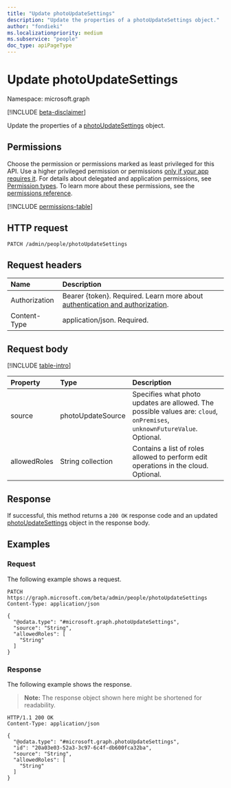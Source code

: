 ```yaml
---
title: "Update photoUpdateSettings"
description: "Update the properties of a photoUpdateSettings object."
author: "fondieki"
ms.localizationpriority: medium
ms.subservice: "people"
doc_type: apiPageType
---
```


# Update photoUpdateSettings

Namespace: microsoft.graph

[!INCLUDE [beta-disclaimer](../../includes/beta-disclaimer.md)]

Update the properties of a [photoUpdateSettings](../resources/photoupdatesettings.md) object.

## Permissions

Choose the permission or permissions marked as least privileged for this API. Use a higher privileged permission or permissions [only if your app requires it](/graph/permissions-overview#best-practices-for-using-microsoft-graph-permissions). For details about delegated and application permissions, see [Permission types](/graph/permissions-overview#permission-types). To learn more about these permissions, see the [permissions reference](/graph/permissions-reference).

<!-- {
  "blockType": "permissions",
  "name": "photoupdatesettings-update-permissions"
}
-->
[!INCLUDE [permissions-table](../includes/permissions/photoupdatesettings-update-permissions.md)]

## HTTP request

<!-- {
  "blockType": "ignored"
}
-->
``` http
PATCH /admin/people/photoUpdateSettings
```

## Request headers

|Name|Description|
|:---|:---|
|Authorization|Bearer {token}. Required. Learn more about [authentication and authorization](/graph/auth/auth-concepts).|
|Content-Type|application/json. Required.|

## Request body

[!INCLUDE [table-intro](../../includes/update-property-table-intro.md)]

|Property|Type|Description|
|:---|:---|:---|
|source|photoUpdateSource| Specifies what photo updates are allowed. The possible values are: `cloud`, `onPremises`, `unknownFutureValue`. Optional.|
|allowedRoles|String collection| Contains a list of roles allowed to perform edit operations in the cloud. Optional.|

## Response

If successful, this method returns a `200 OK` response code and an updated [photoUpdateSettings](../resources/photoupdatesettings.md) object in the response body.

## Examples

### Request

The following example shows a request.
<!-- {
  "blockType": "request",
  "name": "update_photoupdatesettings"
}
-->
``` http
PATCH https://graph.microsoft.com/beta/admin/people/photoUpdateSettings
Content-Type: application/json

{
  "@odata.type": "#microsoft.graph.photoUpdateSettings",
  "source": "String",
  "allowedRoles": [
    "String"
  ]
}
```


### Response

The following example shows the response.
>**Note:** The response object shown here might be shortened for readability.
<!-- {
  "blockType": "response",
  "truncated": true,
  "@odata.type": "microsoft.graph.photoUpdateSettings"
}
-->
``` http
HTTP/1.1 200 OK
Content-Type: application/json

{
  "@odata.type": "#microsoft.graph.photoUpdateSettings",
  "id": "20a03e03-52a3-3c97-6c4f-db600fca32ba",
  "source": "String",
  "allowedRoles": [
    "String"
  ]
}
```

